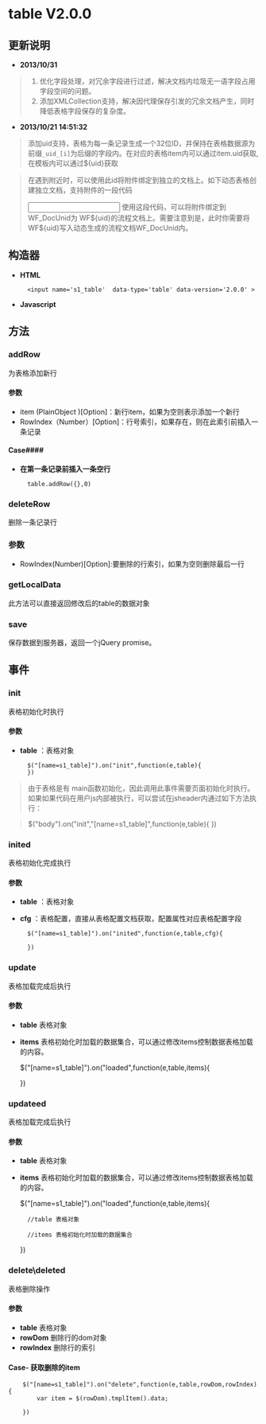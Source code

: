 # table V2.0.0 #


## 更新说明 ##
- **2013/10/31**
> 1. 优化字段处理，对冗余字段进行过滤，解决文档内垃圾无一语字段占用字段空间的问题。 
> 2. 添加XMLCollection支持，解决因代理保存引发的冗余文档产生，同时降低表格字段保存的复杂度。 

- **2013/10/21 14:51:32**
>添加uid支持，表格为每一条记录生成一个32位ID，并保持在表格数据源为前缀`_uid_[i]`为后缀的字段内。在对应的表格item内可以通过item.uid获取,在模板内可以通过${uid}获取

>在遇到附近时，可以使用此id将附件绑定到独立的文档上。如下动态表格创建独立文档，支持附件的一段代码
>
> 	<input data-name='s1_attachment' data-unid34="WF${uid}"  data-type=attachment2 data-version=2.0.0  />
>使用这段代码，可以将附件绑定到WF_DocUnid为 WF${uid}的流程文档上。需要注意到是，此时你需要将WF${uid}写入动态生成的流程文档WF_DocUnid内。

## 构造器 ##

- **HTML**

		<input name='s1_table'  data-type='table' data-version='2.0.0' >

- **Javascript**

		

## 方法 ##
### addRow ###
为表格添加新行
#### 参数 ####

- item (PlainObject )[Option]：新行item，如果为空则表示添加一个新行
- RowIndex（Number）[Option]：行号索引，如果存在，则在此索引前插入一条记录

#### Case####

- **在第一条记录前插入一条空行**

		table.addRow({},0)



### deleteRow ###
删除一条记录行

### 参数 ###

- RowIndex(Number)[Option]:要删除的行索引，如果为空则删除最后一行


### getLocalData ###

此方法可以直接返回修改后的table的数据对象

### save ###
保存数据到服务器，返回一个jQuery promise。

## 事件 ##

### init ###

表格初始化时执行
#### 参数 ####
- **table** ：表格对象


		$("[name=s1_table]").on("init",function(e,table){
		})

>由于表格是有 main函数初始化，因此调用此事件需要页面初始化时执行。如果如果代码在用户js内部被执行，可以尝试在jsheader内通过如下方法执行：

> 	$("body").on("init","[name=s1_table]",function(e,table){
	})


 
### inited ###

表格初始化完成执行

#### 参数 ####


- **table** ：表格对象
- **cfg** ：表格配置，直接从表格配置文档获取，配置属性对应表格配置字段


		$("[name=s1_table]").on("inited",function(e,table,cfg){ 
		
		})


### update ###

表格加载完成后执行

#### 参数 ####
- **table** 表格对象
- **items** 表格初始化时加载的数据集合，可以通过修改items控制数据表格加载的内容。
 

	$("[name=s1_table]").on("loaded",function(e,table,items){
		
		
	})	



### updateed ###

表格加载完成后执行

#### 参数 ####
- **table** 表格对象
- **items** 表格初始化时加载的数据集合，可以通过修改items控制数据表格加载的内容。
 

	$("[name=s1_table]").on("loaded",function(e,table,items){
		
		//table 表格对象

		//items 表格初始化时加载的数据集合
	})	

### delete\deleted ###

表格删除操作


#### 参数 ####
- **table** 表格对象
- **rowDom** 删除行的dom对象
- **rowIndex** 删除行的索引

#### Case- 获取删除的item ####
		$("[name=s1_table]").on("delete",function(e,table,rowDom,rowIndex){	
			var item = $(rowDom).tmplItem().data;

		})
 

	